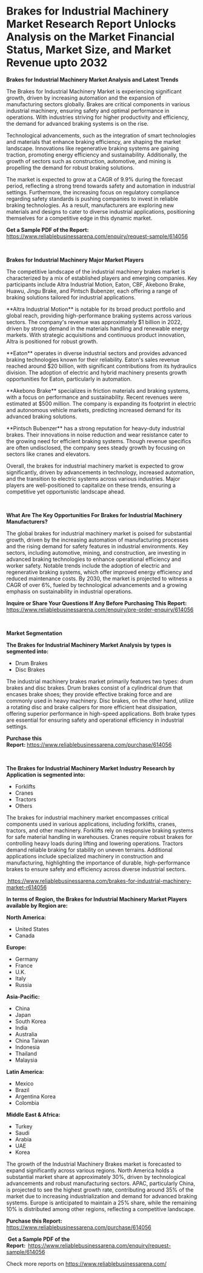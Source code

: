 <p><h1>Brakes for Industrial Machinery Market Research Report Unlocks Analysis on the Market Financial Status, Market Size, and Market Revenue upto 2032</h1></p><p><strong>Brakes for Industrial Machinery Market Analysis and Latest Trends</strong></p>
<p><p>The Brakes for Industrial Machinery Market is experiencing significant growth, driven by increasing automation and the expansion of manufacturing sectors globally. Brakes are critical components in various industrial machinery, ensuring safety and optimal performance in operations. With industries striving for higher productivity and efficiency, the demand for advanced braking systems is on the rise. </p><p>Technological advancements, such as the integration of smart technologies and materials that enhance braking efficiency, are shaping the market landscape. Innovations like regenerative braking systems are gaining traction, promoting energy efficiency and sustainability. Additionally, the growth of sectors such as construction, automotive, and mining is propelling the demand for robust braking solutions. </p><p>The market is expected to grow at a CAGR of 9.9% during the forecast period, reflecting a strong trend towards safety and automation in industrial settings. Furthermore, the increasing focus on regulatory compliance regarding safety standards is pushing companies to invest in reliable braking technologies. As a result, manufacturers are exploring new materials and designs to cater to diverse industrial applications, positioning themselves for a competitive edge in this dynamic market.</p></p>
<p><strong>Get a Sample PDF of the Report:&nbsp;</strong> <a href="https://www.reliablebusinessarena.com/enquiry/request-sample/614056?utm_campaign=3294&utm_medium=2&utm_source=Github&utm_content=ia&utm_term=24032025&utm_id=brakes-for-industrial-machinery">https://www.reliablebusinessarena.com/enquiry/request-sample/614056</a></p>
<p>&nbsp;</p>
<p><strong>Brakes for Industrial Machinery Major Market Players</strong></p>
<p><p>The competitive landscape of the industrial machinery brakes market is characterized by a mix of established players and emerging companies. Key participants include Altra Industrial Motion, Eaton, CBF, Akebono Brake, Huawu, Jingu Brake, and Pintsch Bubenzer, each offering a range of braking solutions tailored for industrial applications.</p><p>**Altra Industrial Motion** is notable for its broad product portfolio and global reach, providing high-performance braking systems across various sectors. The company's revenue was approximately $1 billion in 2022, driven by strong demand in the materials handling and renewable energy markets. With strategic acquisitions and continuous product innovation, Altra is positioned for robust growth.</p><p>**Eaton** operates in diverse industrial sectors and provides advanced braking technologies known for their reliability. Eaton's sales revenue reached around $20 billion, with significant contributions from its hydraulics division. The adoption of electric and hybrid machinery presents growth opportunities for Eaton, particularly in automation.</p><p>**Akebono Brake** specializes in friction materials and braking systems, with a focus on performance and sustainability. Recent revenues were estimated at $500 million. The company is expanding its footprint in electric and autonomous vehicle markets, predicting increased demand for its advanced braking solutions.</p><p>**Pintsch Bubenzer** has a strong reputation for heavy-duty industrial brakes. Their innovations in noise reduction and wear resistance cater to the growing need for efficient braking systems. Though revenue specifics are often undisclosed, the company sees steady growth by focusing on sectors like cranes and elevators.</p><p>Overall, the brakes for industrial machinery market is expected to grow significantly, driven by advancements in technology, increased automation, and the transition to electric systems across various industries. Major players are well-positioned to capitalize on these trends, ensuring a competitive yet opportunistic landscape ahead.</p></p>
<p>&nbsp;</p>
<p><strong>What Are The Key Opportunities For Brakes for Industrial Machinery Manufacturers?</strong></p>
<p><p>The global brakes for industrial machinery market is poised for substantial growth, driven by the increasing automation of manufacturing processes and the rising demand for safety features in industrial environments. Key sectors, including automotive, mining, and construction, are investing in advanced braking technologies to enhance operational efficiency and worker safety. Notable trends include the adoption of electric and regenerative braking systems, which offer improved energy efficiency and reduced maintenance costs. By 2030, the market is projected to witness a CAGR of over 6%, fueled by technological advancements and a growing emphasis on sustainability in industrial operations.</p></p>
<p><strong>Inquire or Share Your Questions If Any Before Purchasing This Report:</strong> <a href="https://www.reliablebusinessarena.com/enquiry/pre-order-enquiry/614056?utm_campaign=3294&utm_medium=2&utm_source=Github&utm_content=ia&utm_term=24032025&utm_id=brakes-for-industrial-machinery">https://www.reliablebusinessarena.com/enquiry/pre-order-enquiry/614056</a></p>
<p>&nbsp;</p>
<p><strong>Market Segmentation</strong></p>
<p><strong>The Brakes for Industrial Machinery Market Analysis by types is segmented into:</strong></p>
<p><ul><li>Drum Brakes</li><li>Disc Brakes</li></ul></p>
<p><p>The industrial machinery brakes market primarily features two types: drum brakes and disc brakes. Drum brakes consist of a cylindrical drum that encases brake shoes; they provide effective braking force and are commonly used in heavy machinery. Disc brakes, on the other hand, utilize a rotating disc and brake calipers for more efficient heat dissipation, offering superior performance in high-speed applications. Both brake types are essential for ensuring safety and operational efficiency in industrial settings.</p></p>
<p><strong>Purchase this Report:&nbsp;</strong><a href="https://www.reliablebusinessarena.com/purchase/614056?utm_campaign=3294&utm_medium=2&utm_source=Github&utm_content=ia&utm_term=24032025&utm_id=brakes-for-industrial-machinery">https://www.reliablebusinessarena.com/purchase/614056</a></p>
<p>&nbsp;</p>
<p><strong>The Brakes for Industrial Machinery Market Industry Research by Application is segmented into:</strong></p>
<p><ul><li>Forklifts</li><li>Cranes</li><li>Tractors</li><li>Others</li></ul></p>
<p><p>The brakes for industrial machinery market encompasses critical components used in various applications, including forklifts, cranes, tractors, and other machinery. Forklifts rely on responsive braking systems for safe material handling in warehouses. Cranes require robust brakes for controlling heavy loads during lifting and lowering operations. Tractors demand reliable braking for stability on uneven terrains. Additional applications include specialized machinery in construction and manufacturing, highlighting the importance of durable, high-performance brakes to ensure safety and efficiency across diverse industrial sectors.</p></p>
<p><a href="https://www.reliablebusinessarena.com/brakes-for-industrial-machinery-market-r614056?utm_campaign=3294&utm_medium=2&utm_source=Github&utm_content=ia&utm_term=24032025&utm_id=brakes-for-industrial-machinery">&nbsp;https://www.reliablebusinessarena.com/brakes-for-industrial-machinery-market-r614056</a></p>
<p><strong>In terms of Region, the Brakes for Industrial Machinery Market Players available by Region are:</strong></p>
<p>
    <p> <strong> North America: </strong>
        <ul>
            <li>United States</li>
            <li>Canada</li>
        </ul>
        </p> 
    <p> <strong> Europe: </strong>
        <ul>
            <li>Germany</li>
            <li>France</li>
            <li>U.K.</li>
            <li>Italy</li>
            <li>Russia</li>
        </ul>
        </p> 
    <p> <strong> Asia-Pacific: </strong>
        <ul>
            <li>China</li>
            <li>Japan</li>
            <li>South Korea</li>
            <li>India</li>
            <li>Australia</li>
            <li>China Taiwan</li>
            <li>Indonesia</li>
            <li>Thailand</li>
            <li>Malaysia</li>
        </ul>
        </p> 
    <p> <strong> Latin America: </strong>
        <ul>
            <li>Mexico</li>
            <li>Brazil</li>
            <li>Argentina Korea</li>
            <li>Colombia</li>
        </ul>
        </p> 
    <p> <strong> Middle East & Africa: </strong>
        <ul>
            <li>Turkey</li>
            <li>Saudi</li>
            <li>Arabia</li>
            <li>UAE</li>
            <li>Korea</li>
        </ul>
    </p>
    </p>
<p><p>The growth of the Industrial Machinery Brakes market is forecasted to expand significantly across various regions. North America holds a substantial market share at approximately 30%, driven by technological advancements and robust manufacturing sectors. APAC, particularly China, is projected to see the highest growth rate, contributing around 35% of the market due to increasing industrialization and demand for advanced braking systems. Europe is anticipated to maintain a 25% share, while the remaining 10% is distributed among other regions, reflecting a competitive landscape.</p></p>
<p><strong>Purchase this Report: </strong><a href="https://www.reliablebusinessarena.com/purchase/614056?utm_campaign=3294&utm_medium=2&utm_source=Github&utm_content=ia&utm_term=24032025&utm_id=brakes-for-industrial-machinery">https://www.reliablebusinessarena.com/purchase/614056</a></p>
<p>&nbsp;<strong>Get a Sample PDF of the Report:&nbsp;&nbsp;</strong><a href="https://www.reliablebusinessarena.com/enquiry/request-sample/614056?utm_campaign=3294&utm_medium=2&utm_source=Github&utm_content=ia&utm_term=24032025&utm_id=brakes-for-industrial-machinery">https://www.reliablebusinessarena.com/enquiry/request-sample/614056</a></p>
<p><strong></strong></p>
<p>Check more reports on <a href="https://www.reliablebusinessarena.com/?utm_campaign=3294&utm_medium=2&utm_source=Github&utm_content=ia&utm_term=24032025&utm_id=brakes-for-industrial-machinery">https://www.reliablebusinessarena.com/</a></p>